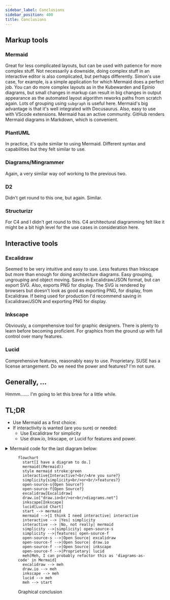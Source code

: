 ```yaml
---
sidebar_label: Conclusions
sidebar_position: 400
title: Conclusions
---
```


## Markup tools

### Mermaid

Great for less complicated layouts, but can be used with patience for more complex stuff.
Not necessarily a downside, doing complex stuff in an interactive editor is also complicated, but perhaps differently.
Simon's use case, for example, is a simple application for which Mermaid does a perfect job.
You can do more complex layouts as in the Kubewarden and Epinio diagrams,
but small changes in markup can result in big changes in output appearance as the
automated layout algorithm reworks paths from scratch again.
Lots of grouping using `subgraph` is useful here.
Mermaid's big advantage is that it's well integrated with Docusaurus.
Also, easy to use with VScode extensions.
Mermaid has an active community.
GitHub renders Mermaid diagrams in Markdown, which is convenient.

### PlantUML

In practice, it's quite similar to using Mermaid.
Different syntax and capabilities but they felt similar to use.

### Diagrams/Mingrammer

Again, a very similar way oof working to the previous two.

### D2

Didn't get round to this one, but again. Similar.

### Structurizr

For C4 and I didn't get round to this.
C4 architectural diagramming felt like it might be a bit high level for the use cases in consideration here.

## Interactive tools

### Excalidraw

Seemed to be very intuitive and easy to use.
Less features than Inkscape but more than enough for doing architecture diagrams.
Easy grouping, ungrouping and object moving.
Saves in Excalidraw/JSON format, but can export SVG.
Also, exports PNG for display.
The SVG is rendered by browsers but doesn't look as good as exporting PNG, for display, from Excalidraw.
If being used for production I'd recommend saving in Excalidraw/JSON and exporting PNG for display.

### Inkscape

Obviously, a comprehensive tool for graphic designers.
There is plenty to learn before becoming proficient.
For graphics from the ground up with full control over many features.

### Lucid

Comprehensive features, reasonably easy to use. Proprietary. SUSE has a license arrangement. Do we need the power and features? I'm not sure.

## Generally, ...

Hmmm....... I'm going to let this brew for a little while.

## TL;DR

- Use Mermaid as a first choice.
- If interactivity is wanted (are you sure) or needed:
  - Use Excalidraw for simplicity
  - Use draw.io, Inkscape, or Lucid for features and power.

<details>
<summary>Mermaid code for the last diagram below:</summary>

```markdown
flowchart
  start[I have a diagram to do.]
  mermaid((Mermaid))
  style mermaid stroke:green
  interactive{Interactive?<br/>Are you sure?}
  simplicity{simplicity<br/>or<br/>features?}
  open-source-s{Open Source?}
  open-source-f{Open Source?}
  excalidraw[Excalidraw]
  draw.io["draw.io<br/>or<br/>diagrams.net"]
  inkscape[Inkscape]
  lucid[Lucid Chart]
  start --> mermaid
  mermaid -->|I think I need interactive| interactive
  interactive --> |Yes| simplicity
  interactive --> |No, not really| mermaid
  simplicity -->|simplicity| open-source-s
  simplicity -->|features| open-source-f
  open-source-s -->|Open Source| excalidraw
  open-source-f -->|Open Source| draw.io
  open-source-f -->|Open Source| inkscape
  open-source-f -->|Proprietary| lucid
  meh[Meh, I can probably refactor this as 'diagrams-as-code' in Mermaid]
  excalidraw --> meh
  draw.io --> meh
  inkscape --> meh
  lucid --> meh
  meh --> start
```

</details>

<figure>

```mermaid
flowchart
  start[I have a diagram to do.]
  mermaid((Mermaid))
  style mermaid stroke:green
  interactive{Interactive?<br/>Are you sure?}
  simplicity{simplicity<br/>or<br/>features?}
  open-source-s{Open Source?}
  open-source-f{Open Source?}
  excalidraw[Excalidraw]
  draw.io["draw.io<br/>or<br/>diagrams.net"]
  inkscape[Inkscape]
  lucid[Lucid Chart]
  start --> mermaid
  mermaid -->|I think I need interactive| interactive
  interactive --> |Yes| simplicity
  interactive --> |No, not really| mermaid
  simplicity -->|simplicity| open-source-s
  simplicity -->|features| open-source-f
  open-source-s -->|Open Source| excalidraw
  open-source-f -->|Open Source| draw.io
  open-source-f -->|Open Source| inkscape
  open-source-f -->|Proprietary| lucid
  meh[Meh, I can probably refactor this as 'diagrams-as-code' in Mermaid]
  excalidraw --> meh
  draw.io --> meh
  inkscape --> meh
  lucid --> meh
  meh --> start
```
<figcaption>Graphical conclusion</figcaption>
</figure>